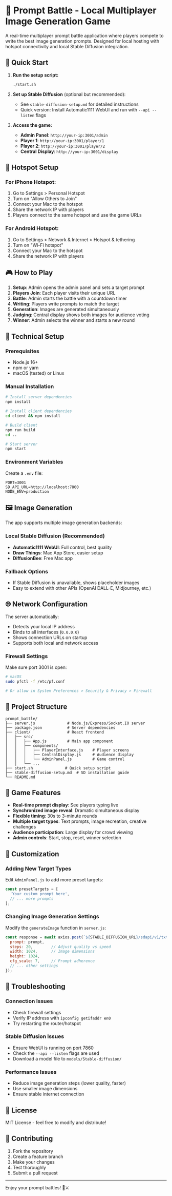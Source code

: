 # 🎨 Prompt Battle - Local Multiplayer Image Generation Game

A real-time multiplayer prompt battle application where players compete to write the best image generation prompts. Designed for local hosting with hotspot connectivity and local Stable Diffusion integration.

## 🚀 Quick Start

1. **Run the setup script:**
   ```bash
   ./start.sh
   ```

2. **Set up Stable Diffusion** (optional but recommended):
   - See `stable-diffusion-setup.md` for detailed instructions
   - Quick version: Install Automatic1111 WebUI and run with `--api --listen` flags

3. **Access the game:**
   - **Admin Panel**: `http://your-ip:3001/admin`
   - **Player 1**: `http://your-ip:3001/player/1`
   - **Player 2**: `http://your-ip:3001/player/2`
   - **Central Display**: `http://your-ip:3001/display`

## 📱 Hotspot Setup

### For iPhone Hotspot:
1. Go to Settings > Personal Hotspot
2. Turn on "Allow Others to Join"
3. Connect your Mac to the hotspot
4. Share the network IP with players
5. Players connect to the same hotspot and use the game URLs

### For Android Hotspot:
1. Go to Settings > Network & Internet > Hotspot & tethering
2. Turn on "Wi-Fi hotspot"
3. Connect your Mac to the hotspot
4. Share the network IP with players

## 🎮 How to Play

1. **Setup**: Admin opens the admin panel and sets a target prompt
2. **Players Join**: Each player visits their unique URL
3. **Battle**: Admin starts the battle with a countdown timer
4. **Writing**: Players write prompts to match the target
5. **Generation**: Images are generated simultaneously
6. **Judging**: Central display shows both images for audience voting
7. **Winner**: Admin selects the winner and starts a new round

## 🔧 Technical Setup

### Prerequisites
- Node.js 16+
- npm or yarn
- macOS (tested) or Linux

### Manual Installation
```bash
# Install server dependencies
npm install

# Install client dependencies
cd client && npm install

# Build client
npm run build
cd ..

# Start server
npm start
```

### Environment Variables
Create a `.env` file:
```env
PORT=3001
SD_API_URL=http://localhost:7860
NODE_ENV=production
```

## 🖼️ Image Generation

The app supports multiple image generation backends:

### Local Stable Diffusion (Recommended)
- **Automatic1111 WebUI**: Full control, best quality
- **Draw Things**: Mac App Store, easier setup
- **DiffusionBee**: Free Mac app

### Fallback Options
- If Stable Diffusion is unavailable, shows placeholder images
- Easy to extend with other APIs (OpenAI DALL-E, Midjourney, etc.)

## 🌐 Network Configuration

The server automatically:
- Detects your local IP address
- Binds to all interfaces (`0.0.0.0`)
- Shows connection URLs on startup
- Supports both local and network access

### Firewall Settings
Make sure port 3001 is open:
```bash
# macOS
sudo pfctl -f /etc/pf.conf

# Or allow in System Preferences > Security & Privacy > Firewall
```

## 📁 Project Structure

```
prompt_battle/
├── server.js              # Node.js/Express/Socket.IO server
├── package.json           # Server dependencies
├── client/                # React frontend
│   ├── src/
│   │   ├── App.js         # Main app component
│   │   ├── components/
│   │   │   ├── PlayerInterface.js    # Player screens
│   │   │   ├── CentralDisplay.js     # Audience display
│   │   │   └── AdminPanel.js         # Game control
│   │   └── ...
├── start.sh              # Quick setup script
├── stable-diffusion-setup.md  # SD installation guide
└── README.md
```

## 🎯 Game Features

- **Real-time prompt display**: See players typing live
- **Synchronized image reveal**: Dramatic simultaneous display
- **Flexible timing**: 30s to 3-minute rounds
- **Multiple target types**: Text prompts, image recreation, creative challenges
- **Audience participation**: Large display for crowd viewing
- **Admin controls**: Start, stop, reset, winner selection

## 🔧 Customization

### Adding New Target Types
Edit `AdminPanel.js` to add more preset targets:
```javascript
const presetTargets = [
  'Your custom prompt here',
  // ... more prompts
];
```

### Changing Image Generation Settings
Modify the `generateImage` function in `server.js`:
```javascript
const response = await axios.post(`${STABLE_DIFFUSION_URL}/sdapi/v1/txt2img`, {
  prompt: prompt,
  steps: 20,        // Adjust quality vs speed
  width: 1024,      // Image dimensions
  height: 1024,
  cfg_scale: 7,     // Prompt adherence
  // ... other settings
});
```

## 🐛 Troubleshooting

### Connection Issues
- Check firewall settings
- Verify IP address with `ipconfig getifaddr en0`
- Try restarting the router/hotspot

### Stable Diffusion Issues
- Ensure WebUI is running on port 7860
- Check the `--api --listen` flags are used
- Download a model file to `models/Stable-diffusion/`

### Performance Issues
- Reduce image generation steps (lower quality, faster)
- Use smaller image dimensions
- Ensure stable internet connection

## 📝 License

MIT License - feel free to modify and distribute!

## 🤝 Contributing

1. Fork the repository
2. Create a feature branch
3. Make your changes
4. Test thoroughly
5. Submit a pull request

---

Enjoy your prompt battles! 🎨⚔️